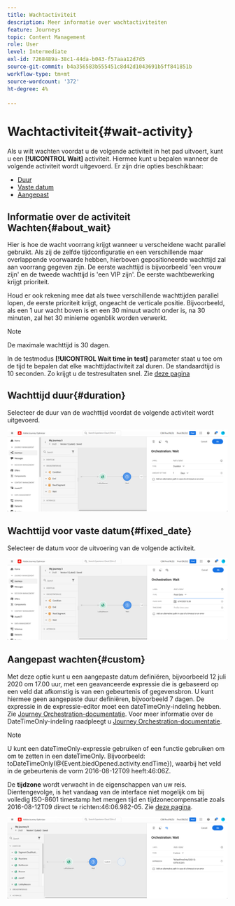 ```yaml
---
title: Wachtactiviteit
description: Meer informatie over wachtactiviteiten
feature: Journeys
topic: Content Management
role: User
level: Intermediate
exl-id: 7268489a-38c1-44da-b043-f57aaa12d7d5
source-git-commit: b4a356583b555451c8d42d1043691b5ff841851b
workflow-type: tm+mt
source-wordcount: '372'
ht-degree: 4%

---
```


# Wachtactiviteit{#wait-activity}

Als u wilt wachten voordat u de volgende activiteit in het pad uitvoert, kunt u een **[!UICONTROL Wait]** activiteit. Hiermee kunt u bepalen wanneer de volgende activiteit wordt uitgevoerd. Er zijn drie opties beschikbaar:

* [Duur](#duration)
* [Vaste datum](#fixed_date)
* [Aangepast](#custom)

<!--* [Email send time optimization](#email_send_time_optimization)-->

## Informatie over de activiteit Wachten{#about_wait}

Hier is hoe de wacht voorrang krijgt wanneer u verscheidene wacht parallel gebruikt. Als zij de zelfde tijdconfiguratie en een verschillende maar overlappende voorwaarde hebben, hierboven gepositioneerde wachttijd zal aan voorrang gegeven zijn. De eerste wachttijd is bijvoorbeeld &#39;een vrouw zijn&#39; en de tweede wachttijd is &#39;een VIP zijn&#39;. De eerste wachtbewerking krijgt prioriteit.

Houd er ook rekening mee dat als twee verschillende wachttijden parallel lopen, de eerste prioriteit krijgt, ongeacht de verticale positie. Bijvoorbeeld, als een 1 uur wacht boven is en een 30 minuut wacht onder is, na 30 minuten, zal het 30 minieme ogenblik worden verwerkt.

>[!NOTE]
>
>De maximale wachttijd is 30 dagen.
>
>In de testmodus **[!UICONTROL Wait time in test]** parameter staat u toe om de tijd te bepalen dat elke wachttijdactiviteit zal duren. De standaardtijd is 10 seconden. Zo krijgt u de testresultaten snel. Zie [deze pagina](../building-journeys/testing-the-journey.md)

## Wachttijd duur{#duration}

Selecteer de duur van de wachttijd voordat de volgende activiteit wordt uitgevoerd.

![](../assets/journey55.png)

## Wachttijd voor vaste datum{#fixed_date}

Selecteer de datum voor de uitvoering van de volgende activiteit.

![](../assets/journey56.png)

## Aangepast wachten{#custom}

Met deze optie kunt u een aangepaste datum definiëren, bijvoorbeeld 12 juli 2020 om 17.00 uur, met een geavanceerde expressie die is gebaseerd op een veld dat afkomstig is van een gebeurtenis of gegevensbron. U kunt hiermee geen aangepaste duur definiëren, bijvoorbeeld 7 dagen. De expressie in de expressie-editor moet een dateTimeOnly-indeling hebben. Zie [Journey Orchestration-documentatie](expression/expressionadvanced.md). Voor meer informatie over de DateTimeOnly-indeling raadpleegt u [Journey Orchestration-documentatie](expression/data-types.md).

>[!NOTE]
>
>U kunt een dateTimeOnly-expressie gebruiken of een functie gebruiken om om te zetten in een dateTimeOnly. Bijvoorbeeld: toDateTimeOnly(@{Event.biedOpened.activity.endTime}), waarbij het veld in de gebeurtenis de vorm 2016-08-12T09 heeft:46:06Z.
>
>De **tijdzone** wordt verwacht in de eigenschappen van uw reis. Dientengevolge, is het vandaag van de interface niet mogelijk om bij volledig ISO-8601 timestamp het mengen tijd en tijdzonecompensatie zoals 2016-08-12T09 direct te richten:46:06.982-05. Zie [deze pagina](../building-journeys/timezone-management.md).

![](../assets/journey57.png)

<!--## Email send time optimization{#email_send_time_optimization}

This type of wait uses a score calculated in Adobe Experience Platform. The score calculates the propensity to click or open an email in the future based on past behavior. Note that the algorithm calculating the score needs a certain amount of data to work. As a result, when it does not have enough data, the default wait time will apply. At publication time, you’ll be notified that the default time applies.

>[!NOTE]
>
>The first event of your journey must have a namespace.
>
>This capability is only available after an **[!UICONTROL Email]** activity. You need to have Adobe Campaign Standard.

1. In the **[!UICONTROL Amount of time]** field, define the number of hours to consider to optimize email sending.
1. In the **[!UICONTROL Optimization type]** field, choose if the optimization should increase clicks or opens.
1. In the **[!UICONTROL Default time]** field, define the default time to wait if the predictive send time score is not available.

    >[!NOTE]
    >
    >Note that the send time score can be unavailable because there is not enough data to perform the calculation. In this case, you will be informed, at publication time, that the default time applies.

![](../assets/journey57bis.png)-->
